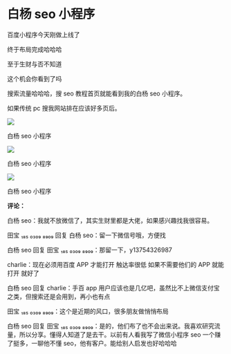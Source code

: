 # 白杨 seo 小程序

百度小程序今天刚做上线了

终于布局完成哈哈哈

至于生财与否不知道

这个机会你看到了吗

搜索流量哈哈哈，搜 seo 教程首页就能看到我的白杨 seo 小程序。

如果传统 pc 搜我网站排在应该好多页后。

![](img/fc7c95f7cd1f634b51c132c0300e5e20.jpg)

白杨 seo 小程序

![](img/86cfba355d9f1313c3cced292fbf4cce.jpg)

白杨 seo 小程序

![](img/8cbf901bfeb69ca9280e3a7c0ae7e3a4.jpg)

白杨 seo 小程序

**评论：**

白杨 seo：我就不放微信了，其实生财里都是大佬，如果感兴趣找我很容易。

田宝 ₁₈₅ ₀₃₀₉ ₈₉₀₉ 回复 白杨 seo：留一下微信号哦，方便找

白杨 seo 回复 田宝 ₁₈₅ ₀₃₀₉ ₈₉₀₉：那留一下，y13754326987

charlie：现在必须用百度 APP 才能打开 触达率很低 如果不需要他们的 APP 就能打开 就好了

白杨 seo 回复 charlie：手百 app 用户应该也是几亿吧，虽然比不上微信支付宝之类，但搜索还是会用到，再小也有点

田宝 ₁₈₅ ₀₃₀₉ ₈₉₀₉：这个是近期的风口，很多朋友做悄悄布局

白杨 seo 回复 田宝 ₁₈₅ ₀₃₀₉ ₈₉₀₉：是的，他们布了也不会出来说。我喜欢研究流量，所以分享。懂得人知道了是去干。以前有人看我写了微信小程序 seo 一个赚了挺多，一聊他不懂 seo，他有客户。能给别人启发也好哈哈哈